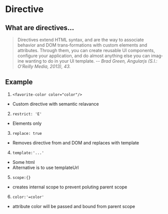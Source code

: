 Directive
=========

What are directives...
----------------------

> Directives extend HTML syntax, and are the way to associate 
> behavior and DOM trans‐formations with custom elements and 
> attributes. Through them, you can create reusable UI
> components, configure your application, and do almost 
> anything else you can imag‐ine wanting to do in your UI 
> template.
> -- <cite> Brad Green, Angularjs (S.l.: O'Reilly Media, 2013), 43.

Example
-------
1. `<favorite-color color="color"/>`
  * Custom directive with semantic relavance
2. `restrict: 'E'`
  * Elements only
3. `replace: true`
  * Removes directive from and DOM and replaces with template
4. `template:'...'`
  * Some html
  * Alternative is to use templateUrl
5. `scope:{}`
  * creates internal scope to prevent poluting parent scope
6. `color:'=color'`
  * attribute color will be passed and bound from parent scope
